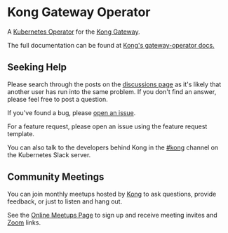 # Kong Gateway Operator

A [Kubernetes Operator][k8soperator] for the [Kong Gateway][kong].

The full documentation can be found at [Kong's gateway-operator docs.][konghq_docs_operator]

[konghq_docs_operator]: https://docs.konghq.com/gateway-operator/latest/
[k8soperator]:https://kubernetes.io/docs/concepts/extend-kubernetes/operator/
[kong]:https://konghq.com

## Seeking Help

Please search through the posts on the [discussions page][disc] as it's likely
that another user has run into the same problem. If you don't find an answer,
please feel free to post a question.

If you've found a bug, please [open an issue][issues].

For a feature request, please open an issue using the feature request template.

You can also talk to the developers behind Kong in the [#kong][slack] channel on
the Kubernetes Slack server.

[disc]:https://github.com/kong/gateway-operator-docs/discussions
[issues]:https://github.com/kong/gateway-operator-docs/issues
[slack]:https://kubernetes.slack.com/messages/kong

## Community Meetings

You can join monthly meetups hosted by [Kong][kong] to ask questions, provide
feedback, or just to listen and hang out.

See the [Online Meetups Page][kong-meet] to sign up and receive meeting invites
and [Zoom][zoom] links.

[kong]:https://konghq.com
[kong-meet]:https://konghq.com/online-meetups/
[zoom]:https://zoom.us
